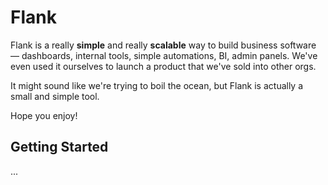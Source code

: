 # Flank

Flank is a really **simple** and really **scalable** way to build business software — dashboards, internal tools, simple automations, BI, admin panels. We've even used it ourselves to launch a product that we've sold into other orgs. 

It might sound like we're trying to boil the ocean, but Flank is actually a small and simple tool.

Hope you enjoy!


## Getting Started
...


